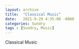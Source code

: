```yaml
---
layout: archive
title:  "Classical Music"
date:   2021-9-29 4:35:00 -0800
categories: Sundry
tags : [Sundry, Music]
---
```



Classical Music

